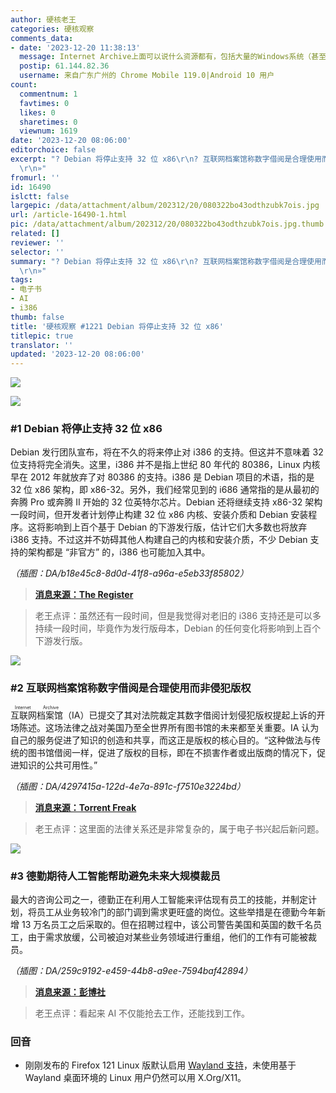 ```yaml
---
author: 硬核老王
categories: 硬核观察
comments_data:
- date: '2023-12-20 11:38:13'
  message: Internet Archive上面可以说什么资源都有，包括大量的Windows系统（甚至包括不少泄露或公开发布的测试版）。如果要打击盗版，这些资源可能也会被删除。
  postip: 61.144.82.36
  username: 来自广东广州的 Chrome Mobile 119.0|Android 10 用户
count:
  commentnum: 1
  favtimes: 0
  likes: 0
  sharetimes: 0
  viewnum: 1619
date: '2023-12-20 08:06:00'
editorchoice: false
excerpt: "? Debian 将停止支持 32 位 x86\r\n? 互联网档案馆称数字借阅是合理使用而非侵犯版权\r\n? 德勤期待人工智能帮助避免未来大规模裁员\r\n»
  \r\n»"
fromurl: ''
id: 16490
islctt: false
largepic: /data/attachment/album/202312/20/080322bo43odthzubk7ois.jpg
url: /article-16490-1.html
pic: /data/attachment/album/202312/20/080322bo43odthzubk7ois.jpg.thumb.jpg
related: []
reviewer: ''
selector: ''
summary: "? Debian 将停止支持 32 位 x86\r\n? 互联网档案馆称数字借阅是合理使用而非侵犯版权\r\n? 德勤期待人工智能帮助避免未来大规模裁员\r\n»
  \r\n»"
tags:
- 电子书
- AI
- i386
thumb: false
title: '硬核观察 #1221 Debian 将停止支持 32 位 x86'
titlepic: true
translator: ''
updated: '2023-12-20 08:06:00'
---
```


![](/data/attachment/album/202312/20/080322bo43odthzubk7ois.jpg)


![](/data/attachment/album/202312/20/080335a5t5i5ttht7b454m.png)


### #1 Debian 将停止支持 32 位 x86


Debian 发行团队宣布，将在不久的将来停止对 i386 的支持。但这并不意味着 32 位支持将完全消失。这里，i386 并不是指上世纪 80 年代的 80386，Linux 内核早在 2012 年就放弃了对 80386 的支持。i386 是 Debian 项目的术语，指的是 32 位 x86 架构，即 x86-32。另外，我们经常见到的 i686 通常指的是从最初的奔腾 Pro 或奔腾 II 开始的 32 位英特尔芯片。Debian 还将继续支持 x86-32 架构一段时间，但开发者计划停止构建 32 位 x86 内核、安装介质和 Debian 安装程序。这将影响到上百个基于 Debian 的下游发行版，估计它们大多数也将放弃 i386 支持。不过这并不妨碍其他人构建自己的内核和安装介质，不少 Debian 支持的架构都是 “非官方” 的，i386 也可能加入其中。


*（插图：DA/b18e45c8-8d0d-41f8-a96a-e5eb33f85802）*



> 
> **[消息来源：The Register](https://www.theregister.com/2023/12/19/debian_to_drop_x86_32/)**
> 
> 
> 



> 
> 老王点评：虽然还有一段时间，但是我觉得对老旧的 i386 支持还是可以多持续一段时间，毕竟作为发行版母本，Debian 的任何变化将影响到上百个下游发行版。
> 
> 
> 


![](/data/attachment/album/202312/20/080413yrrub5fvvyg5xvuu.png)


### #2 互联网档案馆称数字借阅是合理使用而非侵犯版权


<ruby> 互联网档案馆 <rt>  Internet Archive </rt></ruby>（IA）已提交了其对法院裁定其数字借阅计划侵犯版权提起上诉的开场陈述。这场法律之战对美国乃至全世界所有图书馆的未来都至关重要。IA 认为自己的服务促进了知识的创造和共享，而这正是版权的核心目的。“这种做法与传统的图书馆借阅一样，促进了版权的目标，即在不损害作者或出版商的情况下，促进知识的公共可用性。”


*（插图：DA/4297415a-122d-4e7a-891c-f7510e3224bd）*



> 
> **[消息来源：Torrent Freak](https://torrentfreak.com/internet-archive-digital-lending-is-fair-use-not-copyright-infringement-231218/)**
> 
> 
> 



> 
> 老王点评：这里面的法律关系还是非常复杂的，属于电子书兴起后新问题。
> 
> 
> 


![](/data/attachment/album/202312/20/080540imyvva9t9k8njn89.png)


### #3 德勤期待人工智能帮助避免未来大规模裁员


最大的咨询公司之一，德勤正在利用人工智能来评估现有员工的技能，并制定计划，将员工从业务较冷门的部门调到需求更旺盛的岗位。这些举措是在德勤今年新增 13 万名员工之后采取的。但在招聘过程中，该公司警告美国和英国的数千名员工，由于需求放缓，公司被迫对某些业务领域进行重组，他们的工作有可能被裁员。


*（插图：DA/259c9192-e459-44b8-a9ee-7594baf42894）*



> 
> **[消息来源：彭博社](https://www.bloomberg.com/news/articles/2023-12-17/ai-could-be-helping-deloitte-avoid-mass-layoffs-in-the-future)**
> 
> 
> 



> 
> 老王点评：看起来 AI 不仅能抢去工作，还能找到工作。
> 
> 
> 


### 回音


* 刚刚发布的 Firefox 121 Linux 版默认启用 [Wayland 支持](https://www.phoronix.com/news/Firefox-121-Available)，未使用基于 Wayland 桌面环境的 Linux 用户仍然可以用 X.Org/X11。